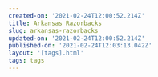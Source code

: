 ```yaml
---
created-on: '2021-02-24T12:00:52.214Z'
title: Arkansas Razorbacks
slug: arkansas-razorbacks
updated-on: '2021-02-24T12:00:52.214Z'
published-on: '2021-02-24T12:03:13.042Z'
layout: '[tags].html'
tags: tags
---
```



